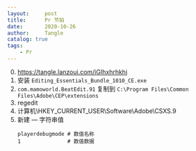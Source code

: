 ```yaml
---
layout:     post
title:      Pr 节拍
date:       2020-10-26
author:     Tangle
catalog: true
tags:
    - Pr
---
```


0. <https://tangle.lanzoui.com/iGIhxhrhkhi>
0. 安装 `Editing_Essentials_Bundle_1010_CE.exe`
0. `com.mamoworld.BeatEdit.91` 复制到 `C:\Program Files\Common Files\Adobe\CEP\extensions`
0. regedit
0. 计算机\HKEY_CURRENT_USER\Software\Adobe\CSXS.9
0. 新建 — 字符串值
    ```
    playerdebugmode # 数值名称
    1               # 数值数据
    ```

